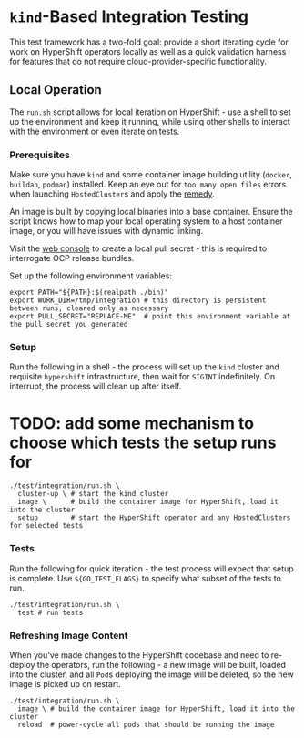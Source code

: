 # `kind`-Based Integration Testing

This test framework has a two-fold goal: provide a short iterating cycle for work on HyperShift operators locally
as well as a quick validation harness for features that do not require cloud-provider-specific functionality.

## Local Operation

The `run.sh` script allows for local iteration on HyperShift - use a shell to set up the environment and keep it
running, while using other shells to interact with the environment or even iterate on tests.

### Prerequisites

Make sure you have `kind` and some container image building utility (`docker`, `buildah`, `podman`) installed.
Keep an eye out for `too many open files` errors when launching `HostedCluster`s and apply the [remedy](https://kind.sigs.k8s.io/docs/user/known-issues/#pod-errors-due-to-too-many-open-files).

An image is built by copying local binaries into a base container. Ensure the script knows how to map your
local operating system to a host container image, or you will have issues with dynamic linking.

Visit the [web console](https://console.redhat.com/openshift/create/local) to create a local pull secret -
this is required to interrogate OCP release bundles.

Set up the following environment variables:

```shell
export PATH="${PATH}:$(realpath ./bin)"
export WORK_DIR=/tmp/integration # this directory is persistent between runs, cleared only as necessary
export PULL_SECRET="REPLACE-ME"  # point this environment variable at the pull secret you generated
```

### Setup

Run the following in a shell - the process will set up the `kind` cluster and requisite `hypershift` infrastructure,
then wait for `SIGINT` indefinitely. On interrupt, the process will clean up after itself.

# TODO: add some mechanism to choose which tests the setup runs for
```shell
./test/integration/run.sh \
  cluster-up \ # start the kind cluster
  image \      # build the container image for HyperShift, load it into the cluster
  setup        # start the HyperShift operator and any HostedClusters for selected tests
```

### Tests

Run the following for quick iteration - the test process will expect that setup is complete. Use `${GO_TEST_FLAGS}` to
specify what subset of the tests to run.

```shell
./test/integration/run.sh \
  test # run tests
```

### Refreshing Image Content

When you've made changes to the HyperShift codebase and need to re-deploy the operators, run the following -
a new image will be built, loaded into the cluster, and all `Pod`s deploying the image will be deleted, so
the new image is picked up on restart.

```shell
./test/integration/run.sh \
  image \ # build the container image for HyperShift, load it into the cluster
  reload  # power-cycle all pods that should be running the image
```
